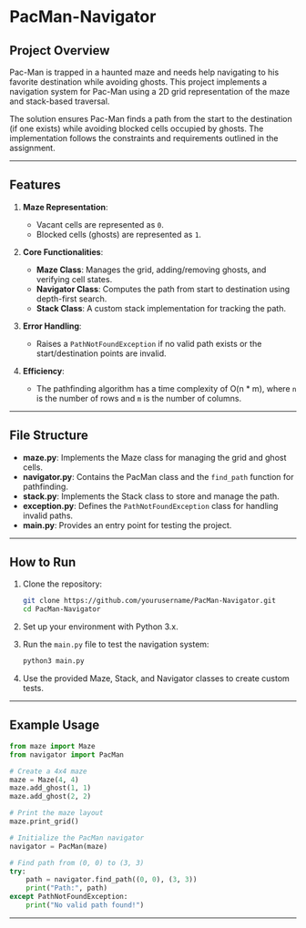 # PacMan-Navigator

## Project Overview
Pac-Man is trapped in a haunted maze and needs help navigating to his favorite destination while avoiding ghosts. This project implements a navigation system for Pac-Man using a 2D grid representation of the maze and stack-based traversal.

The solution ensures Pac-Man finds a path from the start to the destination (if one exists) while avoiding blocked cells occupied by ghosts. The implementation follows the constraints and requirements outlined in the assignment.

---

## Features

1. **Maze Representation**:
   - Vacant cells are represented as `0`.
   - Blocked cells (ghosts) are represented as `1`.

2. **Core Functionalities**:
   - **Maze Class**: Manages the grid, adding/removing ghosts, and verifying cell states.
   - **Navigator Class**: Computes the path from start to destination using depth-first search.
   - **Stack Class**: A custom stack implementation for tracking the path.

3. **Error Handling**:
   - Raises a `PathNotFoundException` if no valid path exists or the start/destination points are invalid.

4. **Efficiency**:
   - The pathfinding algorithm has a time complexity of O(n * m), where `n` is the number of rows and `m` is the number of columns.

---

## File Structure

- **maze.py**: Implements the Maze class for managing the grid and ghost cells.
- **navigator.py**: Contains the PacMan class and the `find_path` function for pathfinding.
- **stack.py**: Implements the Stack class to store and manage the path.
- **exception.py**: Defines the `PathNotFoundException` class for handling invalid paths.
- **main.py**: Provides an entry point for testing the project.

---

## How to Run

1. Clone the repository:
   ```bash
   git clone https://github.com/yourusername/PacMan-Navigator.git
   cd PacMan-Navigator
   ```

2. Set up your environment with Python 3.x.

3. Run the `main.py` file to test the navigation system:
   ```bash
   python3 main.py
   ```

4. Use the provided Maze, Stack, and Navigator classes to create custom tests.

---

## Example Usage

```python
from maze import Maze
from navigator import PacMan

# Create a 4x4 maze
maze = Maze(4, 4)
maze.add_ghost(1, 1)
maze.add_ghost(2, 2)

# Print the maze layout
maze.print_grid()

# Initialize the PacMan navigator
navigator = PacMan(maze)

# Find path from (0, 0) to (3, 3)
try:
    path = navigator.find_path((0, 0), (3, 3))
    print("Path:", path)
except PathNotFoundException:
    print("No valid path found!")
```

---




